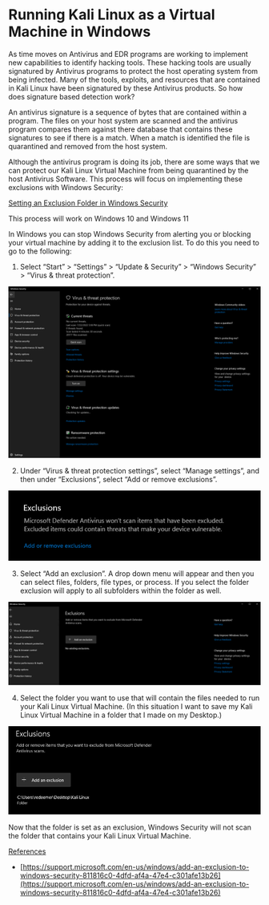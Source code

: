 # Running Kali Linux as a Virtual Machine in Windows

As time moves on Antivirus and EDR programs are working to implement new capabilities to identify hacking tools. These hacking tools are usually signatured by Antivirus programs to protect the host operating system from being infected. Many of the tools, exploits, and resources that are contained in Kali Linux have been signatured by these Antivirus products. So how does signature based detection work?

An antivirus signature is a sequence of bytes that are contained within a program. The files on your host system are scanned and the antivirus program compares them against there database that contains these signatures to see if there is a match. When a match is identified the file is quarantined and removed from the host system.

Although the antivirus program is doing its job, there are some ways that we can protect our Kali Linux Virtual Machine from being quarantined by the host Antivirus Software. This process will focus on implementing these exclusions with Windows Security:

[Setting an Exclusion Folder in Windows Security](broken-reference)

This process will work on Windows 10 and Windows 11

In Windows you can stop Windows Security from alerting you or blocking your virtual machine by adding it to the exclusion list. To do this you need to go to the following:

1. Select “Start” > “Settings” > “Update & Security” > “Windows Security” > “Virus & threat protection”.

[![](<../../../.gitbook/assets/run kali vm windows 1.png>)](<../../../.gitbook/assets/run kali vm windows 1.png>)

2. Under “Virus & threat protection settings”, select “Manage settings”, and then under “Exclusions”, select “Add or remove exclusions”.

[![](<../../../.gitbook/assets/run kali vm windows 2.png>)](<../../../.gitbook/assets/run kali vm windows 2.png>)

3. Select “Add an exclusion”. A drop down menu will appear and then you can select files, folders, file types, or process. If you select the folder exclusion will apply to all subfolders within the folder as well.

[![](<../../../.gitbook/assets/run kali vm windows 3.png>)](<../../../.gitbook/assets/run kali vm windows 3.png>)

4. Select the folder you want to use that will contain the files needed to run your Kali Linux Virtual Machine. (In this situation I want to save my Kali Linux Virtual Machine in a folder that I made on my Desktop.)

[![](<../../../.gitbook/assets/run kali vm windows 4.png>)](<../../../.gitbook/assets/run kali vm windows 4.png>)

Now that the folder is set as an exclusion, Windows Security will not scan the folder that contains your Kali Linux Virtual Machine.

[References](broken-reference)

* [https://support.microsoft.com/en-us/windows/add-an-exclusion-to-windows-security-811816c0-4dfd-af4a-47e4-c301afe13b26](https://support.microsoft.com/en-us/windows/add-an-exclusion-to-windows-security-811816c0-4dfd-af4a-47e4-c301afe13b26)
